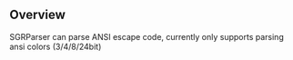 ## Overview

SGRParser can parse ANSI escape code, currently only supports parsing ansi colors (3/4/8/24bit)